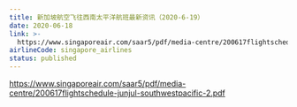 ```yaml
---
title: 新加坡航空飞往西南太平洋航班最新资讯（2020-6-19）
date: 2020-06-18
link: >-
  https://www.singaporeair.com/saar5/pdf/media-centre/200617flightschedule-junjul-southwestpacific-2.pdf
airlineCode: singapore_airlines
status: published
---
```

https://www.singaporeair.com/saar5/pdf/media-centre/200617flightschedule-junjul-southwestpacific-2.pdf